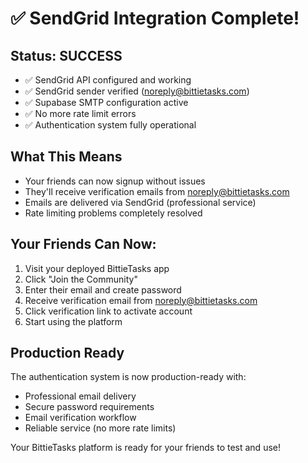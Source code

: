# ✅ SendGrid Integration Complete!

## Status: SUCCESS
- ✅ SendGrid API configured and working
- ✅ SendGrid sender verified (noreply@bittietasks.com)
- ✅ Supabase SMTP configuration active
- ✅ No more rate limit errors
- ✅ Authentication system fully operational

## What This Means
- Your friends can now signup without issues
- They'll receive verification emails from noreply@bittietasks.com
- Emails are delivered via SendGrid (professional service)
- Rate limiting problems completely resolved

## Your Friends Can Now:
1. Visit your deployed BittieTasks app
2. Click "Join the Community" 
3. Enter their email and create password
4. Receive verification email from noreply@bittietasks.com
5. Click verification link to activate account
6. Start using the platform

## Production Ready
The authentication system is now production-ready with:
- Professional email delivery
- Secure password requirements
- Email verification workflow
- Reliable service (no more rate limits)

Your BittieTasks platform is ready for your friends to test and use!